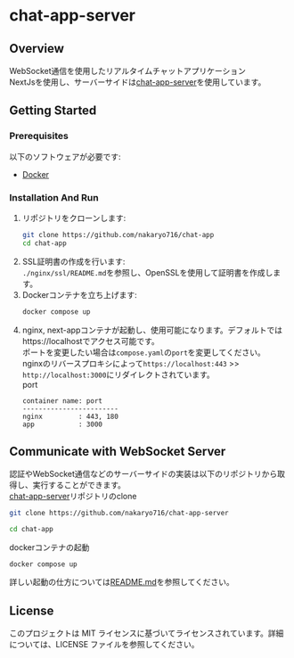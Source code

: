 # chat-app-server
## Overview
WebSocket通信を使用したリアルタイムチャットアプリケーション  
NextJsを使用し、サーバーサイドは[chat-app-server](https://github.com/nakaryo716/chat-app-server)を使用しています。  
## Getting Started
### Prerequisites
以下のソフトウェアが必要です:
- [Docker](https://www.docker.com/)
### Installation And Run
1. リポジトリをクローンします:
    ```bash
    git clone https://github.com/nakaryo716/chat-app
    cd chat-app
    ```
2. SSL証明書の作成を行います:  
```./nginx/ssl/README.md```を参照し、OpenSSLを使用して証明書を作成します。
3. Dockerコンテナを立ち上げます:  
    ```bash
    docker compose up
    ```
4. nginx, next-appコンテナが起動し、使用可能になります。デフォルトではhttps://localhostでアクセス可能です。  
ポートを変更したい場合は```compose.yaml```の```port```を変更してください。  
nginxのリバースプロキシによって```https://localhost:443``` >> ```http://localhost:3000```にリダイレクトされています。  
port
    ```
    container name: port
    ------------------------
    nginx         : 443, 180
    app           : 3000
    ```
## Communicate with WebSocket Server
認証やWebSocket通信などのサーバーサイドの実装は以下のリポジトリから取得し、実行することができます。  
[chat-app-server](https://github.com/nakaryo716/chat-app-server)リポジトリのclone
```bash
git clone https://github.com/nakaryo716/chat-app-server
```
```bash
cd chat-app
```
dockerコンテナの起動
```
docker compose up
```
詳しい起動の仕方については[README.md](https://github.com/nakaryo716/chat-app-server/blob/main/README.md)を参照してください。

## License
このプロジェクトは MIT ライセンスに基づいてライセンスされています。詳細については、LICENSE ファイルを参照してください。

